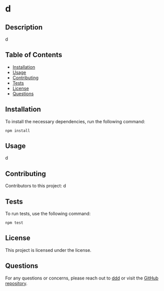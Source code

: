 
  # d
  
  ## Description
  d
  
  ## Table of Contents
  - [Installation](#installation)
  - [Usage](#usage)
  - [Contributing](#contributing)
  - [Tests](#tests)
  - [License](#license)
  - [Questions](#questions)
  
  ## Installation
  To install the necessary dependencies, run the following command:
  ```
  npm install
  ```
  
  ## Usage
  d
  
  ## Contributing
  Contributors to this project: d
  
  ## Tests
  To run tests, use the following command:
  ```
  npm test
  ```
  
  ## License
  This project is licensed under the  license.
  
  ## Questions
  For any questions or concerns, please reach out to [ddd](ddd) or visit the [GitHub repository](https://github.com/dddddd/d).
  
  
